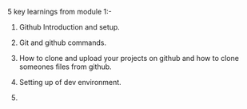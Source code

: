 5 key learnings from module 1:-

1. Github Introduction and setup.

2. Git and github commands.

3. How to clone and upload your projects on github and how to clone someones files from github.

4. Setting up of dev environment.

5. 